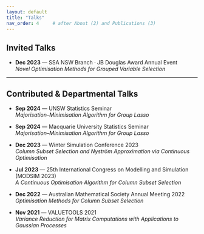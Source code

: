 ```yaml
---
layout: default
title: "Talks"
nav_order: 4     # after About (2) and Publications (3)
---
```



## Invited Talks
- **Dec 2023** — SSA NSW Branch · JB Douglas Award Annual Event  
  *Novel Optimisation Methods for Grouped Variable Selection*

---

## Contributed & Departmental Talks
- **Sep 2024** — UNSW Statistics Seminar  
  *Majorisation–Minimisation Algorithm for Group Lasso*

- **Sep 2024** — Macquarie University Statistics Seminar  
  *Majorisation–Minimisation Algorithm for Group Lasso*

- **Dec 2023** — Winter Simulation Conference 2023  
  *Column Subset Selection and Nyström Approximation via Continuous Optimisation*

- **Jul 2023** — 25th International Congress on Modelling and Simulation (MODSIM 2023)  
  *A Continuous Optimisation Algorithm for Column Subset Selection*

- **Dec 2022** — Australian Mathematical Society Annual Meeting 2022  
  *Optimisation Methods for Column Subset Selection*

- **Nov 2021** — VALUETOOLS 2021  
  *Variance Reduction for Matrix Computations with Applications to Gaussian Processes*
